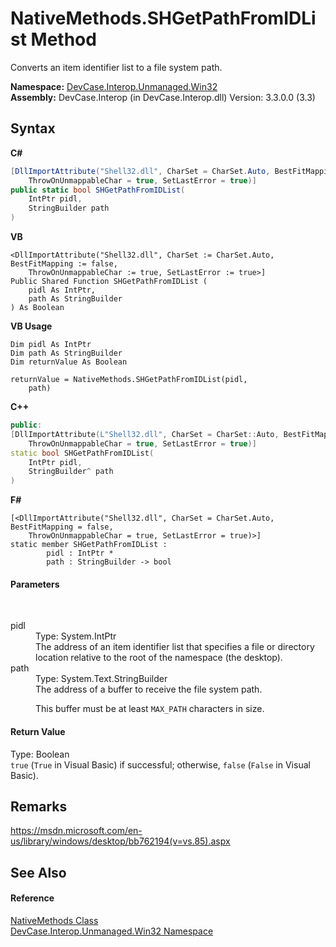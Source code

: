 # NativeMethods.SHGetPathFromIDList Method 
 

Converts an item identifier list to a file system path.

**Namespace:**&nbsp;<a href="N_DevCase_Interop_Unmanaged_Win32">DevCase.Interop.Unmanaged.Win32</a><br />**Assembly:**&nbsp;DevCase.Interop (in DevCase.Interop.dll) Version: 3.3.0.0 (3.3)

## Syntax

**C#**<br />
``` C#
[DllImportAttribute("Shell32.dll", CharSet = CharSet.Auto, BestFitMapping = false, 
	ThrowOnUnmappableChar = true, SetLastError = true)]
public static bool SHGetPathFromIDList(
	IntPtr pidl,
	StringBuilder path
)
```

**VB**<br />
``` VB
<DllImportAttribute("Shell32.dll", CharSet := CharSet.Auto, BestFitMapping := false, 
	ThrowOnUnmappableChar := true, SetLastError := true>]
Public Shared Function SHGetPathFromIDList ( 
	pidl As IntPtr,
	path As StringBuilder
) As Boolean
```

**VB Usage**<br />
``` VB Usage
Dim pidl As IntPtr
Dim path As StringBuilder
Dim returnValue As Boolean

returnValue = NativeMethods.SHGetPathFromIDList(pidl, 
	path)
```

**C++**<br />
``` C++
public:
[DllImportAttribute(L"Shell32.dll", CharSet = CharSet::Auto, BestFitMapping = false, 
	ThrowOnUnmappableChar = true, SetLastError = true)]
static bool SHGetPathFromIDList(
	IntPtr pidl, 
	StringBuilder^ path
)
```

**F#**<br />
``` F#
[<DllImportAttribute("Shell32.dll", CharSet = CharSet.Auto, BestFitMapping = false, 
	ThrowOnUnmappableChar = true, SetLastError = true)>]
static member SHGetPathFromIDList : 
        pidl : IntPtr * 
        path : StringBuilder -> bool 

```


#### Parameters
&nbsp;<dl><dt>pidl</dt><dd>Type: System.IntPtr<br />The address of an item identifier list that specifies a file or directory location relative to the root of the namespace (the desktop).</dd><dt>path</dt><dd>Type: System.Text.StringBuilder<br />The address of a buffer to receive the file system path. 

 This buffer must be at least `MAX_PATH` characters in size.</dd></dl>

#### Return Value
Type: Boolean<br />`true` (`True` in Visual Basic) if successful; otherwise, `false` (`False` in Visual Basic).

## Remarks
<a href="https://msdn.microsoft.com/en-us/library/windows/desktop/bb762194(v=vs.85).aspx" target="_blank">https://msdn.microsoft.com/en-us/library/windows/desktop/bb762194(v=vs.85).aspx</a>

## See Also


#### Reference
<a href="T_DevCase_Interop_Unmanaged_Win32_NativeMethods">NativeMethods Class</a><br /><a href="N_DevCase_Interop_Unmanaged_Win32">DevCase.Interop.Unmanaged.Win32 Namespace</a><br />